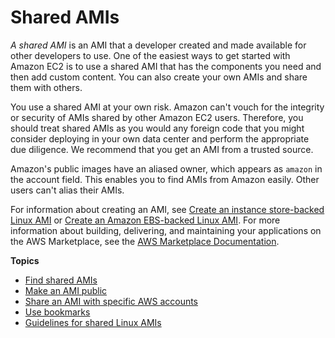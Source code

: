 # Shared AMIs<a name="sharing-amis"></a>

*A shared AMI* is an AMI that a developer created and made available for other developers to use\. One of the easiest ways to get started with Amazon EC2 is to use a shared AMI that has the components you need and then add custom content\. You can also create your own AMIs and share them with others\. 

You use a shared AMI at your own risk\. Amazon can't vouch for the integrity or security of AMIs shared by other Amazon EC2 users\. Therefore, you should treat shared AMIs as you would any foreign code that you might consider deploying in your own data center and perform the appropriate due diligence\. We recommend that you get an AMI from a trusted source\.

Amazon's public images have an aliased owner, which appears as `amazon` in the account field\. This enables you to find AMIs from Amazon easily\. Other users can't alias their AMIs\.

For information about creating an AMI, see [Create an instance store\-backed Linux AMI](https://docs.aws.amazon.com/AWSEC2/latest/UserGuide/creating-an-ami-instance-store.html) or [Create an Amazon EBS\-backed Linux AMI](https://docs.aws.amazon.com/AWSEC2/latest/UserGuide/creating-an-ami-ebs.html)\. For more information about building, delivering, and maintaining your applications on the AWS Marketplace, see the [AWS Marketplace Documentation](https://docs.aws.amazon.com/marketplace/)\.

**Topics**
+ [Find shared AMIs](usingsharedamis-finding.md)
+ [Make an AMI public](sharingamis-intro.md)
+ [Share an AMI with specific AWS accounts](sharingamis-explicit.md)
+ [Use bookmarks](using-bookmarks.md)
+ [Guidelines for shared Linux AMIs](building-shared-amis.md)